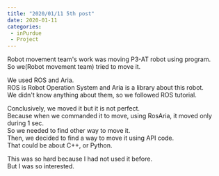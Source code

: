 ```yaml
---
title: "2020/01/11 5th post"
date: 2020-01-11 
categories: 
 - inPurdue
 - Project
--- 
```

Robot movement team's work was moving P3-AT robot using program.  
So we(Robot movement team) tried to move it.    

We used ROS and Aria.  
ROS is Robot Operation System and Aria is a library about this robot.  
We didn't know anything about them, so we followed ROS tutorial.    

Conclusively, we moved it but it is not perfect.  
Because when we commanded it to move, using RosAria, it moved only during 1 sec.  
So we needed to find other way to move it.  
Then, we decided to find a way to move it using API code.  
That could be about C++, or Python.    

This was so hard because I had not used it before.  
But I was so interested.  



